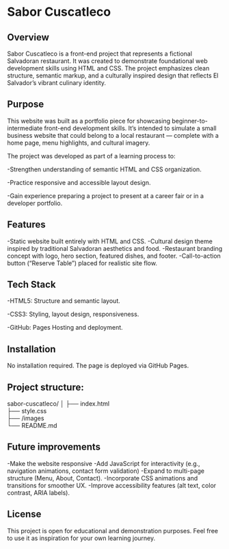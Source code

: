 # Sabor Cuscatleco

## Overview
Sabor Cuscatleco is a front-end project that represents a fictional Salvadoran restaurant. It was created to demonstrate foundational web development skills using HTML and CSS. The project emphasizes clean structure, semantic markup, and a culturally inspired design that reflects El Salvador’s vibrant culinary identity.

## Purpose
This website was built as a portfolio piece for showcasing beginner-to-intermediate front-end development skills. It’s intended to simulate a small business website that could belong to a local restaurant — complete with a home page, menu highlights, and cultural imagery.

The project was developed as part of a learning process to:

-Strengthen understanding of semantic HTML and CSS organization.

-Practice responsive and accessible layout design.

-Gain experience preparing a project to present at a career fair or in a developer portfolio.

## Features
-Static website built entirely with HTML and CSS.
-Cultural design theme inspired by traditional Salvadoran aesthetics and food.
-Restaurant branding concept with logo, hero section, featured dishes, and footer.
-Call-to-action button (“Reserve Table”) placed for realistic site flow.

## Tech Stack
-HTML5:	Structure and semantic layout.

-CSS3:	Styling, layout design, responsiveness.

-GitHub: Pages	Hosting and deployment.

## Installation
No installation required. The page is deployed via GitHub Pages.

## Project structure:

sabor-cuscatleco/
│
├── index.html         
├── style.css            
├── /images              
└── README.md           

## Future improvements
-Make the website responsive
-Add JavaScript for interactivity (e.g., navigation animations, contact form validation)
-Expand to multi-page structure (Menu, About, Contact).
-Incorporate CSS animations and transitions for smoother UX.
-Improve accessibility features (alt text, color contrast, ARIA labels).

## License
This project is open for educational and demonstration purposes.
Feel free to use it as inspiration for your own learning journey.
